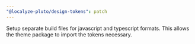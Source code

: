 ```yaml
---
"@localyze-pluto/design-tokens": patch
---
```


Setup separate build files for javascript and typescript formats. This allows the theme package to import the tokens necessary.

